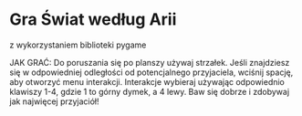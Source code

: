 # Gra Świat według Arii
z wykorzystaniem biblioteki pygame

JAK GRAĆ:
Do poruszania się po planszy używaj strzałek.
Jeśli znajdziesz się w odpowiedniej odległości od potencjalnego przyjaciela, wciśnij spację, aby otworzyć menu interakcji.
Interakcje wybieraj używając odpowiednio klawiszy 1-4, gdzie 1 to górny dymek, a 4 lewy.
Baw się dobrze i zdobywaj jak najwięcej przyjaciół!
